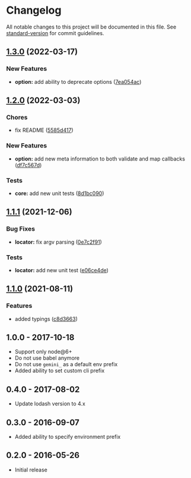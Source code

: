 # Changelog

All notable changes to this project will be documented in this file. See [standard-version](https://github.com/conventional-changelog/standard-version) for commit guidelines.

## [1.3.0](https://github.com/gemini-testing/configparser/compare/v1.2.0...v1.3.0) (2022-03-17)

### New Features

* **option:**  add ability to deprecate options ([7ea054ac](https://github.com/gemini-testing/configparser/commit/7ea054ac3851604f39b5d3d822a3dc5735f4dd49))

## [1.2.0](https://github.com/gemini-testing/configparser/compare/v1.1.1...v1.2.0) (2022-03-03)

### Chores

*  fix README ([5585d417](https://github.com/gemini-testing/configparser/commit/5585d417b0c9736939eaaa7f2db272667d378779))

### New Features

* **option:**  add new meta information to both validate and map callbacks ([df7c567d](https://github.com/gemini-testing/configparser/commit/df7c567d291b367930908e7b57992cb7940c849c))

### Tests

* **core:**  add new unit tests ([8d1bc090](https://github.com/gemini-testing/configparser/commit/8d1bc09052d47b798015a4d6ccc195434bae0817))

## [1.1.1](https://github.com/gemini-testing/configparser/compare/v1.1.0...v1.1.1) (2021-12-06)

### Bug Fixes

* **locator:**  fix argv parsing ([0e7c2f91](https://github.com/gemini-testing/configparser/commit/0e7c2f91be54f56793f43375d78dd763ebe6e818))

### Tests

* **locator:**  add new unit test ([e06ce4de](https://github.com/gemini-testing/configparser/commit/e06ce4de56ddc0f31e1fdced7ef9a4ee0865d270))

## [1.1.0](https://github.com/gemini-testing/configparser/compare/v1.0.1...v1.1.0) (2021-08-11)

### Features

* added typings ([c8d3663](https://github.com/gemini-testing/configparser/commit/c8d36636f8f9aa706a71e7fe1a9f978cf2d86df8))

## 1.0.0 - 2017-10-18

* Support only node@6+
* Do not use babel anymore
* Do not use `gemini_` as a default env prefix
* Added ability to set custom cli prefix

## 0.4.0 - 2017-08-02

* Update lodash version to 4.x

## 0.3.0 - 2016-09-07

* Added ability to specify environment prefix

## 0.2.0 - 2016-05-26

* Initial release
